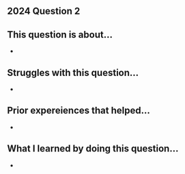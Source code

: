 ## 2024 Question 2 

## This question is about...
- 

## Struggles with this question...
-

## Prior expereiences that helped...
-

## What I learned by doing this question...
-
